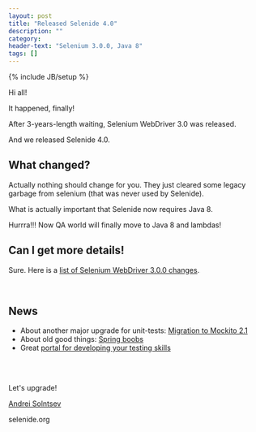```yaml
---
layout: post
title: "Released Selenide 4.0"
description: ""
category:
header-text: "Selenium 3.0.0, Java 8"
tags: []
---
```

{% include JB/setup %}

Hi all!

It happened, finally!

After 3-years-length waiting, Selenium WebDriver 3.0 was released.

And we released Selenide 4.0. 

## What changed?

Actually nothing should change for you. They just cleared some legacy 
garbage from selenium (that was never used by Selenide).

What is actually important that Selenide now requires Java 8.

Hurrra!!! Now QA world will finally move to Java 8 and lambdas!

## Can I get more details!

Sure. Here is a [list of Selenium WebDriver 3.0.0 changes](https://seleniumhq.wordpress.com/2016/10/13/selenium-3-0-out-now/).



<br/>

## News 

* About another major upgrade for unit-tests: [Migration to Mockito 2.1](http://asolntsev.github.io/en/2016/10/11/mockito-2.1/)
* About old good things: [Spring boobs](http://asolntsev.github.io/en/2016/10/03/spring-boobs/)
* Great [portal for developing your testing skills](http://testingchallenges.thetestingmap.org/)

<br/>
<br/>

Let's upgrade!

[Andrei Solntsev](http://asolntsev.github.io/)

selenide.org
